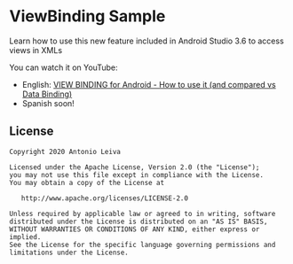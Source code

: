 # ViewBinding Sample

Learn how to use this new feature included in Android Studio 3.6 to access views in XMLs

You can watch it on YouTube:

- English: [VIEW BINDING for Android - How to use it (and compared vs Data Binding)](https://www.youtube.com/watch?v=T61N_5VefAg)
- Spanish soon!

## License

    Copyright 2020 Antonio Leiva

    Licensed under the Apache License, Version 2.0 (the "License");
    you may not use this file except in compliance with the License.
    You may obtain a copy of the License at

       http://www.apache.org/licenses/LICENSE-2.0

    Unless required by applicable law or agreed to in writing, software
    distributed under the License is distributed on an "AS IS" BASIS,
    WITHOUT WARRANTIES OR CONDITIONS OF ANY KIND, either express or implied.
    See the License for the specific language governing permissions and
    limitations under the License.